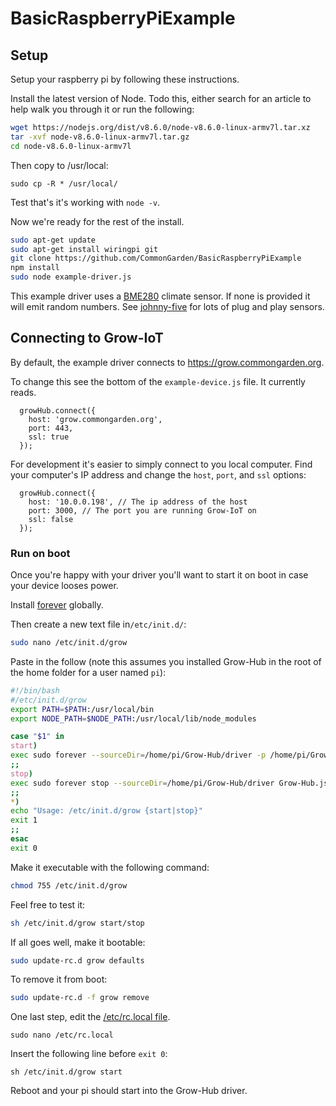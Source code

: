 # BasicRaspberryPiExample

## Setup
Setup your raspberry pi by following these instructions.

Install the latest version of Node. Todo this, either search for an article to help walk you through it or run the following:

```bash
wget https://nodejs.org/dist/v8.6.0/node-v8.6.0-linux-armv7l.tar.xz
tar -xvf node-v8.6.0-linux-armv7l.tar.gz 
cd node-v8.6.0-linux-armv7l

```
Then copy to /usr/local:

```
sudo cp -R * /usr/local/
```

Test that's it's working with `node -v`.

Now we're ready for the rest of the install.

```bash
sudo apt-get update
sudo apt-get install wiringpi git
git clone https://github.com/CommonGarden/BasicRaspberryPiExample
npm install
sudo node example-driver.js
```

This example driver uses a [BME280](https://www.aliexpress.com/item/BME280-Digital-Sensor-Temperature-Humidity-Barometric-Pressure-Sensor-Module-I2C-SPI-1-8-5V-GY-BME280/32832733480.html?src=google&albslr=222159080&isdl=y&aff_short_key=UneMJZVf&source=%7Bifdyn:dyn%7D%7Bifpla:pla%7D%7Bifdbm:DBM&albch=DID%7D&src=google&albch=shopping&acnt=708-803-3821&isdl=y&albcp=653153647&albag=34728528644&slnk=&trgt=61865531738&plac=&crea=en32832733480&netw=g&device=c&mtctp=&gclid=EAIaIQobChMIis-vz5HH1wIVAdlkCh0QSANmEAQYAiABEgJBOPD_BwE) climate sensor. If none is provided it will emit random numbers. See [johnny-five]() for lots of plug and play sensors.

## Connecting to Grow-IoT
By default, the example driver connects to https://grow.commongarden.org.

To change this see the bottom of the `example-device.js` file. It currently reads.

```
  growHub.connect({
    host: 'grow.commongarden.org',
    port: 443,
    ssl: true
  });
```

For development it's easier to simply connect to you local computer. Find your computer's IP address and change the `host`, `port`, and `ssl` options:
```
  growHub.connect({
    host: '10.0.0.198', // The ip address of the host
    port: 3000, // The port you are running Grow-IoT on
    ssl: false
  });
```

### Run on boot
Once you're happy with your driver you'll want to start it on boot in case your device looses power.

Install [forever](https://www.npmjs.com/package/forever) globally.

Then create a new text file in`/etc/init.d/`:
```bash
sudo nano /etc/init.d/grow
```

Paste in the follow (note this assumes you installed Grow-Hub in the root of the home folder for a user named `pi`):

```bash
#!/bin/bash
#/etc/init.d/grow
export PATH=$PATH:/usr/local/bin
export NODE_PATH=$NODE_PATH:/usr/local/lib/node_modules

case "$1" in
start)
exec sudo forever --sourceDir=/home/pi/Grow-Hub/driver -p /home/pi/Grow-Hub/dri$
;;
stop)
exec sudo forever stop --sourceDir=/home/pi/Grow-Hub/driver Grow-Hub.js
;;
*)
echo "Usage: /etc/init.d/grow {start|stop}"
exit 1
;;
esac
exit 0
```

Make it executable with the following command:
```bash
chmod 755 /etc/init.d/grow 
```

Feel free to test it:
```bash
sh /etc/init.d/grow start/stop
```

If all goes well, make it bootable:
```bash
sudo update-rc.d grow defaults
```

To remove it from boot:
```bash
sudo update-rc.d -f grow remove
```

One last step, edit the [/etc/rc.local file](https://www.raspberrypi.org/documentation/linux/usage/rc-local.md).

```
sudo nano /etc/rc.local
```

Insert the following line before `exit 0`:
```
sh /etc/init.d/grow start
```

Reboot and your pi should start into the Grow-Hub driver.

